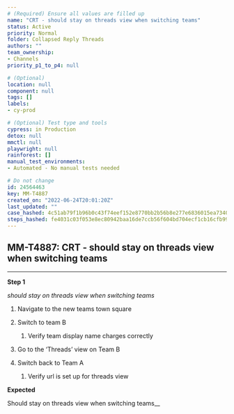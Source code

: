```yaml
---
# (Required) Ensure all values are filled up
name: "CRT - should stay on threads view when switching teams"
status: Active
priority: Normal
folder: Collapsed Reply Threads
authors: ""
team_ownership: 
- Channels
priority_p1_to_p4: null

# (Optional)
location: null
component: null
tags: []
labels: 
- cy-prod

# (Optional) Test type and tools
cypress: in Production
detox: null
mmctl: null
playwright: null
rainforest: []
manual_test_environments: 
- Automated - No manual tests needed

# Do not change
id: 24564463
key: MM-T4887
created_on: "2022-06-24T20:01:20Z"
last_updated: ""
case_hashed: 4c51ab79f1b96b0c43f74eef152e8770bb2b56b8e277e6836015ea7340b64dba97c7817ca6878424a112e8e2140d4288
steps_hashed: fe4031c03f053e8ec80942baa16de7ccb56f604bd704ecf1cb16cfb99b9702220e0b5afddf73ea0291b0eb2c155ed397
---
```


<!-- (Auto-generated) Based on frontmatter's "key" and "name" -->

## MM-T4887: CRT - should stay on threads view when switching teams

---

**Step 1**

_should stay on threads view when switching teams_

1. Navigate to the new teams town square

2. Switch to team B

   1. Verify team display name charges correctly

3. Go to the ‘Threads’ view on Team B

4. Switch back to Team A

   1. Verify url is set up for threads view

**Expected**

Should stay on threads view when switching teams\_\_
